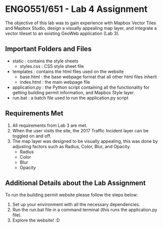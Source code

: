 # ENGO551/651 - Lab 4 Assignment
The objective of this lab was to gain experience with Mapbox Vector Tiles and Mapbox Studio, design a visually appealing map layer, and integrate a vector tileset to an existing GeoWeb application (Lab 3).

## Important Folders and Files
- static : contains the style sheets
    - styles.css : CSS style sheet file
- templates : contains the html files used on the website
    - base.html : the base webpage format that all other html files inherit
    - index.html : the main webpage file
- application.py : the Python script containing all the functionality for getting building permit information, and Mapbox Style layer. 
- run.bat : a batch file used to run the application.py script

## Requirements Met
1. All requirements from Lab 3 are met. 
2. When the user visits the site, the 2017 Traffic Incident layer can be toggled on and off. 
3. The map layer was designed to be visually appealing, this was done by adjusting factors such as Radius, Color, Blur, and Opacity.
    - Radius 
    - Color
    - Blur
    - Opacity


## Additional Details about the Lab Assignment 
To run the building permit website please follow the steps below: 
1. Set up your environment with all the necessary dependencies.
2. Run the run.bat file in a command terminal (this runs the application.py file). 
3. Explore the website! :D
